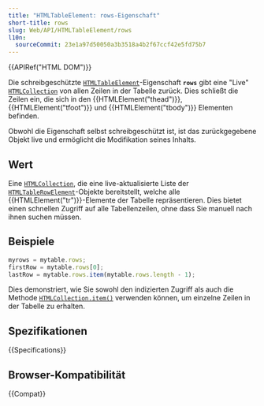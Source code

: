 ```yaml
---
title: "HTMLTableElement: rows-Eigenschaft"
short-title: rows
slug: Web/API/HTMLTableElement/rows
l10n:
  sourceCommit: 23e1a97d50050a3b3518a4b2f67ccf42e5fd75b7
---
```


{{APIRef("HTML DOM")}}

Die schreibgeschützte [`HTMLTableElement`](/de/docs/Web/API/HTMLTableElement)-Eigenschaft **`rows`** gibt eine "Live"
[`HTMLCollection`](/de/docs/Web/API/HTMLCollection) von allen Zeilen in der Tabelle zurück. Dies schließt die Zeilen ein, die sich in den {{HTMLElement("thead")}}, {{HTMLElement("tfoot")}} und {{HTMLElement("tbody")}} Elementen befinden.

Obwohl die Eigenschaft selbst schreibgeschützt ist, ist das zurückgegebene Objekt live und ermöglicht die Modifikation seines Inhalts.

## Wert

Eine [`HTMLCollection`](/de/docs/Web/API/HTMLCollection), die eine live-aktualisierte Liste der
[`HTMLTableRowElement`](/de/docs/Web/API/HTMLTableRowElement)-Objekte bereitstellt, welche alle {{HTMLElement("tr")}}-Elemente der Tabelle repräsentieren. Dies bietet einen schnellen Zugriff auf alle Tabellenzeilen, ohne dass Sie manuell nach ihnen suchen müssen.

## Beispiele

```js
myrows = mytable.rows;
firstRow = mytable.rows[0];
lastRow = mytable.rows.item(mytable.rows.length - 1);
```

Dies demonstriert, wie Sie sowohl den indizierten Zugriff als auch die Methode [`HTMLCollection.item()`](/de/docs/Web/API/HTMLCollection/item) verwenden können, um einzelne Zeilen in der Tabelle zu erhalten.

## Spezifikationen

{{Specifications}}

## Browser-Kompatibilität

{{Compat}}
